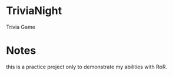 # TriviaNight
Trivia Game

# Notes
this is a practice project only to demonstrate my abilities with RoR.
